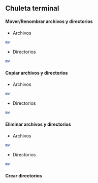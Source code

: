 ## Chuleta terminal

#### Mover/Renombrar archivos y directorios
- Archivos
```bash
mv
```

- Directorios
```bash
mv
```
#### Copiar archivos y directorios
- Archivos
```bash
mv
```

- Directorios
```bash
mv
```
#### Eliminar archivos y directorios
- Archivos
```bash
mv
```

- Directorios
```bash
mv
```
#### Crear directorios
